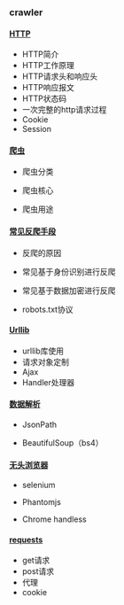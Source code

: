 ### crawler

#### [HTTP](README/Python爬虫-HTTP.md)

- HTTP简介
- HTTP工作原理
- HTTP请求头和响应头
- HTTP响应报文
- HTTP状态码
- 一次完整的http请求过程
- Cookie
- Session

#### [爬虫](README/Python爬虫-简介.md)

- 爬虫分类

- 爬虫核心

- 爬虫用途

#### [常见反爬手段](README/Python爬虫-反爬.md)

- 反爬的原因

- 常见基于身份识别进行反爬

- 常见基于数据加密进行反爬

- robots.txt协议

#### [Urllib](README/Python爬虫-Urllib.md)

- urllib库使用
- 请求对象定制
- Ajax
- Handler处理器

#### [数据解析](README/Python爬虫-数据解析.md)

- JsonPath

- BeautifulSoup（bs4）

#### [无头浏览器](README/Python爬虫-selenium.md)

- selenium

- Phantomjs

- Chrome handless

#### [requests](README/Python爬虫-requests.md)
- get请求
- post请求
- 代理
- cookie
